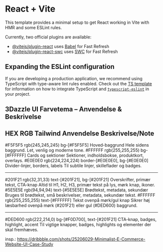 # React + Vite

This template provides a minimal setup to get React working in Vite with HMR and some ESLint rules.

Currently, two official plugins are available:

- [@vitejs/plugin-react](https://github.com/vitejs/vite-plugin-react/blob/main/packages/plugin-react) uses [Babel](https://babeljs.io/) for Fast Refresh
- [@vitejs/plugin-react-swc](https://github.com/vitejs/vite-plugin-react/blob/main/packages/plugin-react-swc) uses [SWC](https://swc.rs/) for Fast Refresh

## Expanding the ESLint configuration

If you are developing a production application, we recommend using TypeScript with type-aware lint rules enabled. Check out the [TS template](https://github.com/vitejs/vite/tree/main/packages/create-vite/template-react-ts) for information on how to integrate TypeScript and [`typescript-eslint`](https://typescript-eslint.io) in your project.


## 3Dazzle UI Farvetema – Anvendelse & Beskrivelse

HEX         RGB                Tailwind                        Anvendelse                               Beskrivelse/Note
------------------------------------------------------------------------------------------------------------------------
#F5F5F5     rgb(245,245,245)   bg-[#F5F5F5]                    Hoved-baggrund                           Hele sidens baggrund. Let, venlig og moderne tone.
#FFFFFF     rgb(255,255,255)   bg-[#FFFFFF]                    Cards og sektioner                       Sektioner, indholdsbokse, produktkort, overlays.
#E0E0E0     rgb(224,224,224)   border-[#E0E0E0], bg-[#E0E0E0]  Divider-linjer, borders, labels          Til subtile linjer, skilleflader og badges.

------------------------------------------------------------------------------------------------------------------------
#201F21     rgb(32,31,33)      text-[#201F21], bg-[#201F21]    Overskrifter, primær tekst, CTA-knap     Altid til H1, H2, H3, primær tekst på lys, mørk knap, ikoner.
#5E5E5E     rgb(94,94,94)      text-[#5E5E5E]                  Brødtekst, metadata, sekundær            Bruges til brødtekst, små beskrivelser, metadata, sekundær tekst.
#FFFFFF     rgb(255,255,255)   text-[#FFFFFF]                  Tekst ovenpå mørk/gul knap               Sikrer høj læsbarhed ovenpå mørk (#201F21) eller gul (#DED600) baggrund.

------------------------------------------------------------------------------------------------------------------------
#DED600     rgb(222,214,0)     bg-[#F0D700], text-[#201F21]    CTA-knap, badges, highlight, accent      Til vigtige knapper, badges, highlights og elementer der skal fremhæves.








insp.: https://dribbble.com/shots/25206029-Minimalist-E-Commerce-Website-UI-Case-Study